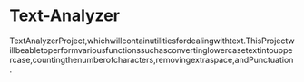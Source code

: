 # Text-Analyzer
TextAnalyzerProject,whichwillcontainutilitiesfordealingwithtext.ThisProjectwillbeabletoperformvariousfunctionssuchasconvertinglowercasetextintouppercase,countingthenumberofcharacters,removingextraspace,andPunctuation.
